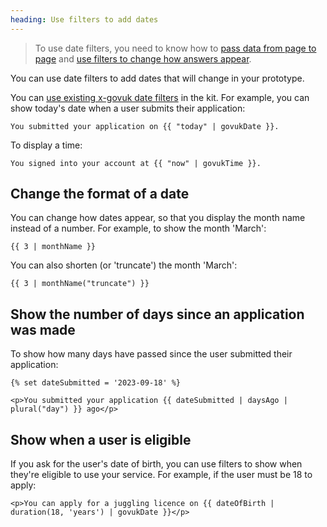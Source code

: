 ```yaml
---
heading: Use filters to add dates 
---
```


> To use date filters, you need to know how to [pass data from page to page](./pass-data) and [use filters to change how answers appear](./filters).

You can use date filters to add dates that will change in your prototype. 

You can [use existing x-govuk date filters](https://x-govuk.github.io/govuk-prototype-filters/get-started/) in the kit. For example, you can show today's date when a user submits their application:
```
You submitted your application on {{ "today" | govukDate }}.
```

To display a time:
```
You signed into your account at {{ "now" | govukTime }}.
```

## Change the format of a date
You can change how dates appear, so that you display the month name instead of a number. For example, to show the month 'March':
```
{{ 3 | monthName }}
```
You can also shorten (or 'truncate') the month 'March':
```
{{ 3 | monthName("truncate") }}
```
## Show the number of days since an application was made 
To show how many days have passed since the user submitted their application:

```
{% set dateSubmitted = '2023-09-18' %}

<p>You submitted your application {{ dateSubmitted | daysAgo | plural("day") }} ago</p>
```

## Show when a user is eligible
If you ask for the user's date of birth, you can use filters to show when they're eligible to use your service. For example, if the user must be 18 to apply:

```
<p>You can apply for a juggling licence on {{ dateOfBirth | duration(18, 'years') | govukDate }}</p>
```
